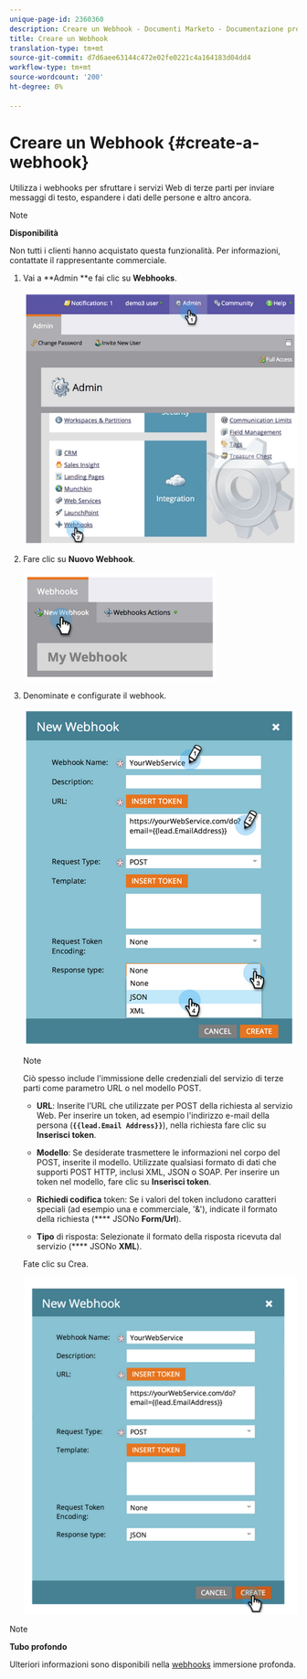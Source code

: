 ```yaml
---
unique-page-id: 2360360
description: Creare un Webhook - Documenti Marketo - Documentazione prodotto
title: Creare un Webhook
translation-type: tm+mt
source-git-commit: d7d6aee63144c472e02fe0221c4a164183d04dd4
workflow-type: tm+mt
source-wordcount: '200'
ht-degree: 0%

---
```



# Creare un Webhook {#create-a-webhook}

Utilizza i webhooks per sfruttare i servizi Web di terze parti per inviare messaggi di testo, espandere i dati delle persone e altro ancora.

>[!NOTE]
>
>**Disponibilità**
>
>Non tutti i clienti hanno acquistato questa funzionalità. Per informazioni, contattate il rappresentante commerciale.

1. Vai a **Admin **e fai clic su **Webhooks**.

   ![](assets/image2014-9-24-14-3a52-3a57.png)

1. Fare clic su **Nuovo Webhook**.

   ![](assets/image2014-9-24-14-3a53-3a9.png)

1. Denominate e configurate il webhook.

   ![](assets/image2014-9-24-14-3a53-3a19.png)

   >[!NOTE]
   >
   >Ciò spesso include l&#39;immissione delle credenziali del servizio di terze parti come parametro URL o nel modello POST.

   * **URL**: Inserite l’URL che utilizzate per POST della richiesta al servizio Web. Per inserire un token, ad esempio l&#39;indirizzo e-mail della persona (**`{{lead.Email Address}}`**), nella richiesta fare clic su **Inserisci token**.

   * **Modello**: Se desiderate trasmettere le informazioni nel corpo del POST, inserite il modello. Utilizzate qualsiasi formato di dati che supporti POST HTTP, inclusi XML, JSON o SOAP. Per inserire un token nel modello, fare clic su **Inserisci token**.

   * **Richiedi codifica** token: Se i valori del token includono caratteri speciali (ad esempio una e commerciale, &#39;&amp;&#39;), indicate il formato della richiesta (**** JSONo  **Form/Url**).

   * **Tipo** di risposta: Selezionate il formato della risposta ricevuta dal servizio (**** JSONo  **XML**).

   Fate clic su Crea.

   ![](assets/image2014-9-24-14-3a53-3a35.png)

>[!NOTE]
>
>**Tubo profondo**
>
>Ulteriori informazioni sono disponibili nella [webhooks](http://developers.marketo.com/documentation/webhooks/) immersione profonda.


